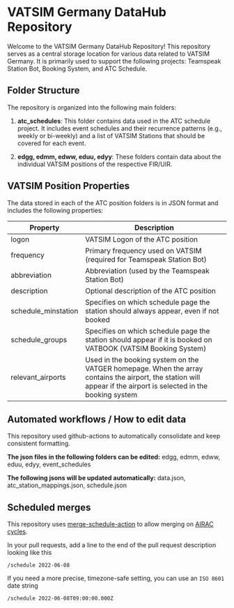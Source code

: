 # VATSIM Germany DataHub Repository

Welcome to the VATSIM Germany DataHub Repository! This repository serves as a central storage location for various data related to VATSIM Germany. It is primarily used to support the following projects: Teamspeak Station Bot, Booking System, and ATC Schedule.

## Folder Structure

The repository is organized into the following main folders:

1. **atc_schedules**: This folder contains data used in the ATC schedule project. It includes event schedules and their recurrence patterns (e.g., weekly or bi-weekly) and a list of VATSIM Stations that should be covered for each event.

2. **edgg, edmm, edww, eduu, edyy**: These folders contain data about the individual VATSIM positions of the respective FIR/UIR.

## VATSIM Position Properties

The data stored in each of the ATC position folders is in JSON format and includes the following properties:

| Property            | Description                                                                                                                                                      |
| ------------------- | ---------------------------------------------------------------------------------------------------------------------------------------------------------------- |
| logon               | VATSIM Logon of the ATC position                                                                                                                                 |
| frequency           | Primary frequency used on VATSIM (required for Teamspeak Station Bot)                                                                                            |
| abbreviation        | Abbreviation (used by the Teamspeak Station Bot)                                                                                                                 |
| description         | Optional description of the ATC position                                                                                                                         |
| schedule_minstation | Specifies on which schedule page the station should always appear, even if not booked                                                                            |
| schedule_groups     | Specifies on which schedule page the station should appear if it is booked on VATBOOK (VATSIM Booking System)                                                    |
| relevant_airports   | Used in the booking system on the VATGER homepage. When the array contains the airport, the station will appear if the airport is selected in the booking system |

## Automated workflows / How to edit data

This repository used github-actions to automatically consolidate and keep consistent formatting.

**The json files in the following folders can be edited:**
edgg, edmm, edww, eduu, edyy, event_schedules

**The following jsons will be updated automatically:**
data.json, atc_station_mappings.json, schedule.json

## Scheduled merges

This repository uses [merge-schedule-action](https://github.com/gr2m/merge-schedule-action) to allow merging on [AIRAC cycles](https://www.nm.eurocontrol.int/RAD/common/airac_dates.html).

In your pull requests, add a line to the end of the pull request description looking like this

```
/schedule 2022-06-08
```

If you need a more precise, timezone-safe setting, you can use an `ISO 8601` date string

```
/schedule 2022-06-08T09:00:00.000Z
```
